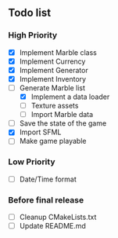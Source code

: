 ## Todo list
### High Priority
- [x] Implement Marble class
- [x] Implement Currency
- [x] Implement Generator
- [x] Implement Inventory
- [ ] Generate Marble list
  - [x] Implement a data loader
  - [ ] Texture assets
  - [ ] Import Marble data
- [ ] Save the state of the game
- [x] Import SFML
- [ ] Make game playable

<!-- Raritati posibile:
* normal 55%
* rare 30%
* super 12.5%
* ultra rare 2%
* legendary 0.5%
* mythic 0% (fusion-only)

* Hugging Face
* Conflictx/CGI_Animation
-->

### Low Priority
- [ ] Date/Time format

### Before final release
- [ ] Cleanup CMakeLists.txt
- [ ] Update README.md